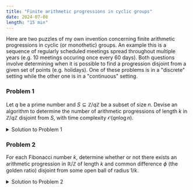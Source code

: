 ```yaml
---
title: "Finite arithmetic progressions in cyclic groups"
date: 2024-07-08
length: "15 min"
---
```


Here are two puzzles of my own invention concerning finite arithmetic progressions in cyclic (or monothetic) groups. An example this is a sequence of regularly scheduled meetings spread throughout multiple years (e.g. 10 meetings occuring once every 60 days)<!--more-->. Both questions involve determining when it is possible to find a progression disjoint from a given set of points (e.g. holidays). One of these problems is in a "discrete" setting while the other one is in a "continuous" setting.

<div class="border border-black pl-4 pr-4 pb-4 mb-8">

### Problem 1

Let $q$ be a prime number and $S \subseteq \mathbb Z / q \mathbb Z$ be a subset of size $n$. Devise an algorithm to determine the number of arithmetic progressions of length $k$ in $\mathbb Z / q \mathbb Z$ disjoint from $S$, with time complexity $\mathscr O (qn \log n)$.

</div>

<details class="mb-8">
<summary class="font-bold hover:underline cursor-pointer mb-4">Solution to Problem 1</summary>
<!-- have to be followed by an empty line! -->

For each $\Delta \in \mathbb{Z} q / \mathbb{Z}^\times$, we find the number of arithmetic progressions disjoint from $S$ of length $k$, with common difference $\Delta$, which we denote by $\nu_{k, \Delta}(S)$. When $\Delta = 0$, the number of constant arithmetic progressions disjoint from $S$ is simply $q - \abs{S}$.

Otherwise, note that multiplication by $\Delta^{-1}$ is an isomorphism of $\mathbb{Z}/q\mathbb{Z}$ taking an arithmetic progression with common difference $\Delta$ to a progression with common difference $1$. It follows that $\nu_{k, \Delta}(S) = \nu_{k,1}(\Delta^{-1} S)$, which is the number of contiguous subsets of length $k$ disjoint from $\Delta^{-1} S$. To calculate this, we write $\Delta^{-1} S = \{s_1, \ldots, s_n\}$, where each $s_i$ is a representative in $\{0, \ldots , q-1\}$ such that $s_1 < \cdots < s_n$, and let $\delta_i$ be the smallest positive integer such that $s_{i+1} = \delta_{i} + s_i$, taking indices modulo $n$. Then

$$
\nu_{k,\Delta}(S) = \nu_{k,1}(\{s_1, \ldots, s_{n}\}) =  \sum_{i=1}^{n} \max(\delta_{i} - k, 0).
$$

The time complexity of an algorithm following this procedure is $\mathscr{O}(q \cdot n \log n)$, since there are $q-1$ remaining values of $\Delta$ to iterate over, and for each value of $\Delta$, one must

1. sort $\Delta^{-1} S$, requiring at most $\mathscr{O}(n \log n)$ operations, and
2. compute $\nu_{k,1}(\Delta^{-1} S)$ using the given sum, requiring $\mathscr{O}(n)$ operations.

A potential implementation of this algorithm in Python is the following:

```python
def delta(a, b, q):
    return q if a == b else (a - b + q) % q

def nu(k, q, S):
    total = q - len(S)
    if k > 1:
        for d in range(1, q):
            dS = sorted([d * s for s in S])
            total += sum([max((delta(dS[(i + 1) % len(S)], dS[i], q) - k, 0)) for i in range(len(S))])
    return total
```

</details>

<div class="border border-black pl-4 pr-4 pb-4 mb-8">

### Problem 2

For each Fibonacci number $k$, determine whether or not there exists an arithmetic progression in $\mathbb{R}/\mathbb{Z}$ of length $k$ and common difference $\phi$ (the golden ratio) disjoint from some open ball of radius $1/k$.

</div>

<details class="mb-8">
<summary class="font-bold hover:underline cursor-pointer mb-4">Solution to Problem 2</summary>
<!-- have to be followed by an empty line! -->

The answer is **no.**

Let $F_n$ denote the $n$th Fibonacci number, and $I = B_{1/F_n}(x)$ be an arbitrary open ball of radius $\frac{1}{F_n}$. We show that any arithmetic progression with length $F_n$ and common difference $\phi$ must intersect $I$ at some point.

Given such a progression $(a_j)_{j=0}^{F_n-1}$, consider the progression $(b_j)_{j=0}^{F_n-1}$ given by $b_j = a_0 + j \cdot \frac{F_{n+1}}{F_n}$. Since $F_{n}$ and $F_{n+1}$ are relatively prime, we have

$$
    \{b_0, \ldots, b_{F_n - 1}\} = b_{\hspace{0.3pt}0} + \big\langle \tfrac{F_{n+1}}{F_n} \big\rangle = b_{\hspace{0.3pt}0} + \big\langle \tfrac{1}{F_n} \big\rangle.
$$

It follows that we can cover the circle with intervals of length $1/F_n$ centered at each element, that is,

$$
    \mathbb{R}/\mathbb{Z} = \bigcup_{k = 1}^{F_n} \overline{B_{1/F_n}}\big(\tfrac{k}{F_n}\big) = \bigcup_{k = 1}^{F_n} \overline{B_{1/F_n}}\big(b_{\hspace{0.3pt}0} + \tfrac{k}{F_n}\big) = \bigcup_{j = 1}^{F_n} \overline{B_{1/F_n}}\left(b_j\right)
$$

Hence, the center $x$ must lie in an interval $\overline{B_{1/F_n}}\left(b_j\right)$. Note that the successive ratio $\phi_n = F_{n+1}/F_n$ of Fibonacci numbers approximates $\phi$ very well, in the sense that

$$
    \left|\phi - \phi_n\right| = \lim_{m \to \infty} \left|\frac{F_{m+1}}{F_m} - \frac{F_{n+1}}{F_n}\right| = \lim_{m \to \infty} \left|\frac{F_{m+1}F_{n} - F_{n+1}F_m}{F_mF_n} \right| = \lim_{m \to \infty} \left| \frac{F_{m-n}}{F_m F_n} \right| = \frac{1}{\phi^{n}F_n} < \frac{1}{F_n^2\sqrt{5}}.
$$

Thus $d(a_j, b_j) \leq  |a_j - b_j| \leq j|\phi - \phi_n| \leq \frac{1}{F_n\sqrt{5}}$. Finally, by the triangle inequality, we must have

$$
    d(a_j, x) \leq d(a_j, b_j) + d(x, b_j) \leq \frac{1}{F_n\sqrt{5}} + \frac{1}{2F_n} < 2.
$$

Hence $a_j \in I$. Therefore, any arithmetic progression of length $F_n$ with common difference $\phi$ must intersect $I$ at some point.

</details>
